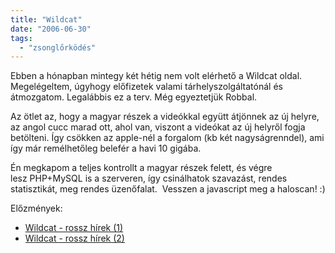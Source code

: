 ```yaml
---
title: "Wildcat"
date: "2006-06-30"
tags: 
  - "zsonglőrködés"
---
```


Ebben a hónapban mintegy két hétig nem volt elérhető a Wildcat oldal. Megelégeltem, úgyhogy előfizetek valami tárhelyszolgáltatónál és átmozgatom. Legalábbis ez a terv. Még egyeztetjük Robbal.

Az ötlet az, hogy a magyar részek a videókkal együtt átjönnek az új helyre, az angol cucc marad ott, ahol van, viszont a videókat az új helyről fogja betölteni. Így csökken az apple-nél a forgalom (kb két nagyságrenndel), ami így már remélhetőleg belefér a havi 10 gigába.

Én megkapom a teljes kontrollt a magyar részek felett, és végre lesz PHP+MySQL is a szerveren, így csinálhatok szavazást, rendes statisztikát, meg rendes üzenőfalat.  Vesszen a javascript meg a haloscan! :)

Előzmények:

- [Wildcat - rossz hírek (1)](https://csokavar.hu/blog/2006/05/06/wildcat-rossz-hirek/)
- [Wildcat - rossz hírek (2)](https://csokavar.hu/blog/2006/04/30/wildcat-rossz-hirek-2/)
